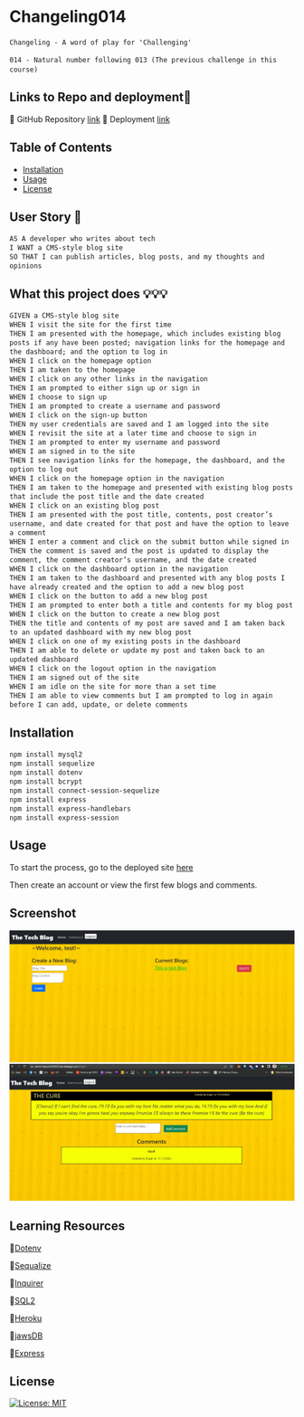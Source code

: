 # Changeling014

`Changeling - A word of play for 'Challenging'`

`014 - Natural number following 013 (The previous challenge in this course)`

## Links to Repo and deployment📌

🔸 GitHub Repository [link](https://github.com/jmdg1023/Changeling014)
🔸 Deployment [link]()

## Table of Contents

- [Installation](#installation)
- [Usage](#usage)
- [License](#license)

## User Story 👨

```http
AS A developer who writes about tech
I WANT a CMS-style blog site
SO THAT I can publish articles, blog posts, and my thoughts and opinions

```

## What this project does 💡💡💡

```
GIVEN a CMS-style blog site
WHEN I visit the site for the first time
THEN I am presented with the homepage, which includes existing blog posts if any have been posted; navigation links for the homepage and the dashboard; and the option to log in
WHEN I click on the homepage option
THEN I am taken to the homepage
WHEN I click on any other links in the navigation
THEN I am prompted to either sign up or sign in
WHEN I choose to sign up
THEN I am prompted to create a username and password
WHEN I click on the sign-up button
THEN my user credentials are saved and I am logged into the site
WHEN I revisit the site at a later time and choose to sign in
THEN I am prompted to enter my username and password
WHEN I am signed in to the site
THEN I see navigation links for the homepage, the dashboard, and the option to log out
WHEN I click on the homepage option in the navigation
THEN I am taken to the homepage and presented with existing blog posts that include the post title and the date created
WHEN I click on an existing blog post
THEN I am presented with the post title, contents, post creator’s username, and date created for that post and have the option to leave a comment
WHEN I enter a comment and click on the submit button while signed in
THEN the comment is saved and the post is updated to display the comment, the comment creator’s username, and the date created
WHEN I click on the dashboard option in the navigation
THEN I am taken to the dashboard and presented with any blog posts I have already created and the option to add a new blog post
WHEN I click on the button to add a new blog post
THEN I am prompted to enter both a title and contents for my blog post
WHEN I click on the button to create a new blog post
THEN the title and contents of my post are saved and I am taken back to an updated dashboard with my new blog post
WHEN I click on one of my existing posts in the dashboard
THEN I am able to delete or update my post and taken back to an updated dashboard
WHEN I click on the logout option in the navigation
THEN I am signed out of the site
WHEN I am idle on the site for more than a set time
THEN I am able to view comments but I am prompted to log in again before I can add, update, or delete comments
```

## Installation

```
npm install mysql2
npm install sequelize
npm install dotenv
npm install bcrypt
npm install connect-session-sequelize
npm install express
npm install express-handlebars
npm install express-session
```

## Usage

To start the process, go to the deployed site [here](https://warm-beyond-65052.herokuapp.com/)

Then create an account or view the first few blogs and comments.

## Screenshot

![Screenshot](./assets/Screenshot-test.jpg)
![Screenshot](./assets/post.jpg)

## Learning Resources

🔸[Dotenv](https://www.npmjs.com/package/dotenv)

🔸[Sequalize](https://www.npmjs.com/package/sequelize)

🔸[Inquirer](https://www.npmjs.com/package/inquirer)

🔸[SQL2](https://www.npmjs.com/package/mysql2)

🔸[Heroku](https://dashboard.heroku.com/)

🔸[jawsDB](https://elements.heroku.com/addons/jawsdb)

🔸[Express](https://www.npmjs.com/package/express)

## License

[![License: MIT](https://img.shields.io/badge/License-MIT-yellow.svg)](https://github.com/mecuboi/my-profile-website/blob/main/LICENSE)

